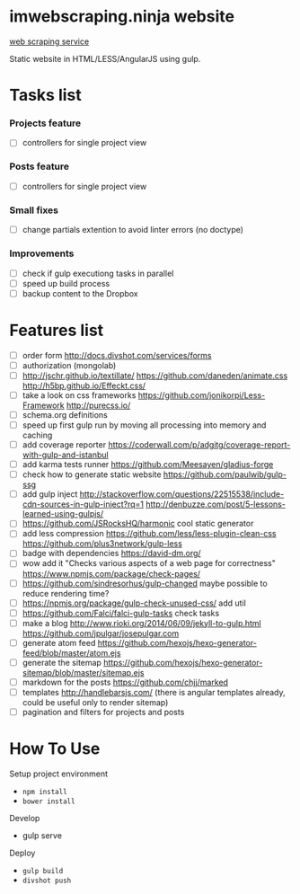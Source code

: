 # imwebscraping.ninja website

[web scraping service](http://imscraping.ninja)

Static website in HTML/LESS/AngularJS using gulp.

# Tasks list

  ### Projects feature

  - [ ] controllers for single project view

  ### Posts feature

  - [ ] controllers for single project view

  ### Small fixes

  - [ ] change partials extention to avoid linter errors (no doctype)

  ### Improvements

  - [ ] check if gulp executiong tasks in parallel
  - [ ] speed up build process
  - [ ] backup content to the Dropbox

# Features list

  - [ ] order form http://docs.divshot.com/services/forms
  - [ ] authorization (mongolab)
  - [ ] http://jschr.github.io/textillate/ https://github.com/daneden/animate.css http://h5bp.github.io/Effeckt.css/
  - [ ] take a look on css frameworks https://github.com/jonikorpi/Less-Framework http://purecss.io/
  - [ ] schema.org definitions
  - [ ] speed up first gulp run by moving all processing into memory and caching
  - [ ] add coverage reporter https://coderwall.com/p/adgitg/coverage-report-with-gulp-and-istanbul
  - [ ] add karma tests runner https://github.com/Meesayen/gladius-forge
  - [ ] check how to generate static website https://github.com/paulwib/gulp-ssg
  - [ ] add gulp inject http://stackoverflow.com/questions/22515538/include-cdn-sources-in-gulp-inject?rq=1 http://denbuzze.com/post/5-lessons-learned-using-gulpjs/
  - [ ] https://github.com/JSRocksHQ/harmonic cool static generator
  - [ ] add less compression https://github.com/less/less-plugin-clean-css https://github.com/plus3network/gulp-less
  - [ ] badge with dependencies https://david-dm.org/
  - [ ] wow add it "Checks various aspects of a web page for correctness" https://www.npmjs.com/package/check-pages/
  - [ ] https://github.com/sindresorhus/gulp-changed maybe possible to reduce rendering time?
  - [ ] https://npmjs.org/package/gulp-check-unused-css/ add util
  - [ ] https://github.com/Falci/falci-gulp-tasks check tasks
  - [ ] make a blog http://www.rioki.org/2014/06/09/jekyll-to-gulp.html https://github.com/jpulgar/josepulgar.com
  - [ ] generate atom feed https://github.com/hexojs/hexo-generator-feed/blob/master/atom.ejs
  - [ ] generate the sitemap https://github.com/hexojs/hexo-generator-sitemap/blob/master/sitemap.ejs
  - [ ] markdown for the posts https://github.com/chjj/marked
  - [ ] templates http://handlebarsjs.com/ (there is angular templates already, could be useful only to render sitemap)
  - [ ] pagination and filters for projects and posts

# How To Use

Setup project environment

  + ```npm install```
  + ```bower install```

Develop

  + gulp serve

Deploy

  + ```gulp build```
  + ```divshot push```
